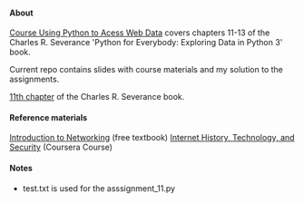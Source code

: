 #### About

[Course Using Python to Acess Web Data](https://ru.coursera.org/learn/python-network-data) covers chapters 11-13 of the Charles R. Severance 'Python for Everybody: Exploring Data in Python 3' book.

Current repo contains slides with course materials and my solution to the assignments.

[11th chapter](https://www.py4e.com/html3/11-regex) of the Charles R. Severance book.

#### Reference materials

[Introduction to Networking](http://www.net-intro.com/) (free textbook)
[Internet History, Technology, and Security](https://www.coursera.org/learn/internet-history) (Coursera Course)

#### Notes

- test.txt is used for the asssignment\_11.py